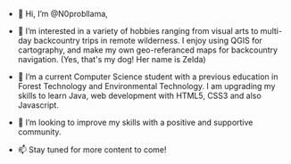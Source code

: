 - 👋 Hi, I’m @N0probllama,

- 👀 I’m interested in a variety of hobbies ranging from visual arts to multi-day backcountry trips in remote wilderness. I enjoy using QGIS for cartography, and make my own geo-referanced maps for backcountry navigation. (Yes, that's my dog! Her name is Zelda)

- 🌱 I’m a current Computer Science student with a previous education in Forest Technology and Environmental Technology. I am upgrading my skills to learn Java, web development with HTML5, CSS3 and also Javascript.

- 💞️ I’m looking to improve my skills with a positive and supportive community.

- 📫 Stay tuned for more content to come!

<!---
N0probllama/N0probllama is a ✨ special ✨ repository because its `README.md` (this file) appears on your GitHub profile.
You can click the Preview link to take a look at your changes.
--->
